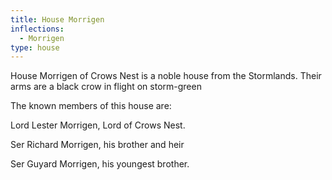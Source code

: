 ```yaml
---
title: House Morrigen
inflections:
  - Morrigen
type: house
---
```


 House Morrigen of Crows Nest is a noble house from the Stormlands. Their arms are a black crow in flight on storm-green

The known members of this house are:

Lord Lester Morrigen, Lord of Crows Nest.

Ser Richard Morrigen, his brother and heir

Ser Guyard Morrigen, his youngest brother.


